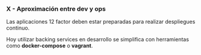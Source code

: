 ### X - Aproximación entre dev y ops

Las aplicaciones 12 factor deben estar preparadas para realizar despliegues
continuo.

Hoy utilizar backing services en desarrollo se simplifica con herramientas como
**docker-compose** o **vagrant**.
